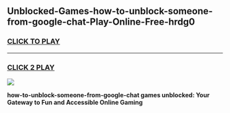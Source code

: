 
## Unblocked-Games-how-to-unblock-someone-from-google-chat-Play-Online-Free-hrdg0
<h3>
<a href="https://premium76.site?title=how-to-unblock-someone-from-google-chat&ref=26A">CLICK TO PLAY</a></h3>
<hr>

<h3>
<a href="https://premium76.site?title=how-to-unblock-someone-from-google-chat&ref=26A">CLICK 2 PLAY</a>
  
</h3>

<a href="https://premium76.site?title=how-to-unblock-someone-from-google-chat&ref=26A"><img src="https://clearcache.store/games.png"></a>


**how-to-unblock-someone-from-google-chat games unblocked: Your Gateway to Fun and Accessible Online Gaming**
